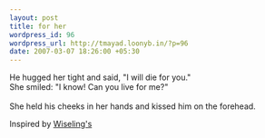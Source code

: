 ```yaml
--- 
layout: post
title: for her
wordpress_id: 96
wordpress_url: http://tmayad.loonyb.in/?p=96
date: 2007-03-07 18:26:00 +05:30
---
```

<p>
He hugged her tight and said, "I will die for you."<br/>
She smiled: "I know! Can you live for me?"<br/>
<br/>
She held his cheeks in her hands and kissed him on the forehead.<br/>
</p>

<p>Inspired by <a href="http://wiseling.blogspot.com/2007/03/she-clutched-his-hand-sobbing.html">Wiseling's</a></p>
